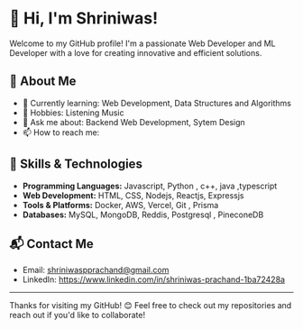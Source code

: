 # 👋 Hi, I'm Shriniwas!

Welcome to my GitHub profile! I'm a passionate Web Developer and ML Developer with a love for creating innovative and efficient solutions.

## 🚀 About Me
- 🌱 Currently learning: Web Development, Data Structures and Algorithms
- 🧩 Hobbies: Listening Music 
- 💬 Ask me about: Backend Web Development, Sytem Design
- 📫 How to reach me: 

## 🔧 Skills & Technologies
- **Programming Languages:** Javascript, Python , c++, java ,typescript
- **Web Development:** HTML, CSS, Nodejs, Reactjs, Expressjs
- **Tools & Platforms:** Docker, AWS, Vercel, Git , Prisma
- **Databases:** MySQL,  MongoDB, Reddis, Postgresql , PineconeDB


## 📬 Contact Me
- Email: shriniwaspprachand@gmail.com
- LinkedIn: https://www.linkedin.com/in/shriniwas-prachand-1ba72428a

---

Thanks for visiting my GitHub! 😊 Feel free to check out my repositories and reach out if you'd like to collaborate!
